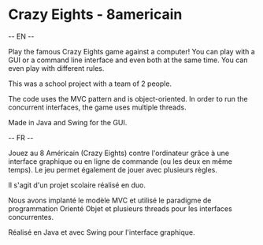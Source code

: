 # Crazy Eights - 8americain

-- EN --

Play the famous Crazy Eights game against a computer! 
You can play with a GUI or a command line interface and even both at the same time. 
You can even play with different rules. 

This was a school project with a team of 2 people. 

The code uses the MVC pattern and is object-oriented.
In order to run the concurrent interfaces, the game uses multiple threads. 

Made in Java and Swing for the GUI. 


-- FR --

Jouez au 8 Américain (Crazy Eights) contre l'ordinateur grâce à une interface graphique ou en ligne de commande (ou les deux en même temps). 
Le jeu permet également de jouer avec plusieurs règles. 

Il s'agit d'un projet scolaire réalisé en duo. 

Nous avons implanté le modèle MVC et utilisé le paradigme de programmation Orienté Objet et plusieurs threads pour les interfaces concurrentes. 

Réalisé en Java et avec Swing pour l'interface graphique. 
